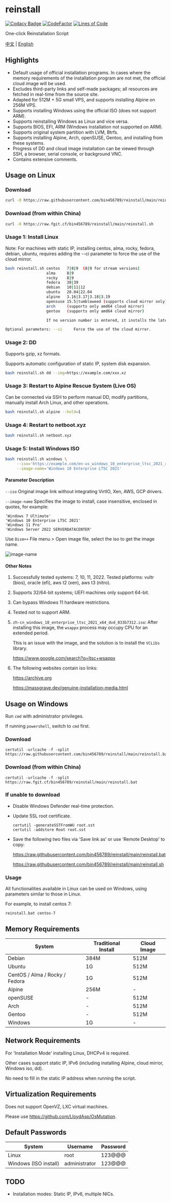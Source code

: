 # reinstall

[![Codacy Badge](https://app.codacy.com/project/badge/Grade/dc679a17751448628fe6d8ac35e26eed)](https://app.codacy.com/gh/bin456789/reinstall/dashboard?utm_source=gh&utm_medium=referral&utm_content=&utm_campaign=Badge_grade)
[![CodeFactor](https://www.codefactor.io/repository/github/bin456789/reinstall/badge)](https://www.codefactor.io/repository/github/bin456789/reinstall)
[![Lines of Code](https://tokei.rs/b1/github/bin456789/reinstall?category=code)](#reinstall)

One-click Reinstallation Script

[中文](README.md) | [English](README.en.md)

## Highlights

- Default usage of official installation programs. In cases where the memory requirements of the installation program are not met, the official cloud image will be used.
- Excludes third-party links and self-made packages; all resources are fetched in real-time from the source site.
- Adapted for 512M + 5G small VPS, and supports installing Alpine on 256M VPS.
- Supports installing Windows using the official ISO (does not support ARM).
- Supports reinstalling Windows as Linux and vice versa.
- Supports BIOS, EFI, ARM (Windows installation not supported on ARM).
- Supports original system partition with LVM, Btrfs.
- Supports installing Alpine, Arch, openSUSE, Gentoo, and installing from these systems.
- Progress of DD and cloud image installation can be viewed through SSH, a browser, serial console, or background VNC.
- Contains extensive comments.

## Usage on Linux

### Download

```bash
curl -O https://raw.githubusercontent.com/bin456789/reinstall/main/reinstall.sh
```

### Download (from within China)

```bash
curl -O https://raw.fgit.cf/bin456789/reinstall/main/reinstall.sh
```

### Usage 1: Install Linux

Note: For machines with static IP, installing centos, alma, rocky, fedora, debian, ubuntu, requires adding the --ci parameter to force the use of the cloud mirror.

```bash
bash reinstall.sh centos   7|8|9  (8|9 for stream versions)
                  alma     8|9
                  rocky    8|9
                  fedora   38|39
                  debian   10|11|12
                  ubuntu   20.04|22.04
                  alpine   3.16|3.17|3.18|3.19
                  opensuse 15.5|tumbleweed (supports cloud mirror only)
                  arch     (supports only amd64 cloud mirror)
                  gentoo   (supports only amd64 cloud mirror)

                  If no version number is entered, it installs the latest version.

Optional parameters: --ci     Force the use of the cloud mirror.
```

### Usage 2: DD

Supports gzip, xz formats.

Supports automatic configuration of static IP, system disk expansion.

```bash
bash reinstall.sh dd --img=https://example.com/xxx.xz
```

### Usage 3: Restart to Alpine Rescue System (Live OS)

Can be connected via SSH to perform manual DD, modify partitions, manually install Arch Linux, and other operations.

```bash
bash reinstall.sh alpine --hold=1
```

### Usage 4: Restart to netboot.xyz

```bash
bash reinstall.sh netboot.xyz
```

### Usage 5: Install Windows ISO

```bash
bash reinstall.sh windows \
     --iso='https://example.com/en-us_windows_10_enterprise_ltsc_2021_x64_dvd_d289cf96.iso' \
     --image-name='Windows 10 Enterprise LTSC 2021'
```

#### Parameter Description

`--iso` Original image link without integrating VirtIO, Xen, AWS, GCP drivers.

`--image-name` Specifies the image to install, case insensitive, enclosed in quotes, for example:

```text
'Windows 7 Ultimate'
'Windows 10 Enterprise LTSC 2021'
'Windows 11 Pro'
'Windows Server 2022 SERVERDATACENTER'
```

Use `Dism++` File menu > Open image file, select the iso to get the image name.

![image-name](https://github.com/bin456789/reinstall/assets/7548515/5aae0a9b-61e2-4f66-bb98-d470a6beaac2)

#### Other Notes

1. Successfully tested systems: 7, 10, 11, 2022. Tested platforms: vultr (bios), oracle (efi), aws t2 (xen), aws t3 (nitro).
2. Supports 32/64-bit systems; UEFI machines only support 64-bit.
3. Can bypass Windows 11 hardware restrictions.
4. Tested not to support ARM.
5. `zh-cn_windows_10_enterprise_ltsc_2021_x64_dvd_033b7312.iso`: After installing this image, the `wsappx` process may occupy CPU for an extended period.

   This is an issue with the image, and the solution is to install the `VCLibs` library.

   <https://www.google.com/search?q=ltsc+wsappx>

6. The following websites contain iso links:

   <https://archive.org>

   <https://massgrave.dev/genuine-installation-media.html>

## Usage on Windows

Run `cmd` with administrator privileges.

If running `powershell`, switch to `cmd` first.

### Download

```batch
certutil -urlcache -f -split https://raw.githubusercontent.com/bin456789/reinstall/main/reinstall.bat
```

### Download (from within China)

```batch
certutil -urlcache -f -split https://raw.fgit.cf/bin456789/reinstall/main/reinstall.bat
```

### If unable to download

- Disable Windows Defender real-time protection.

- Update SSL root certificate.

  ```batch
  certutil -generateSSTFromWU root.sst
  certutil -addstore Root root.sst
  ```

- Save the following two files via 'Save link as' or use 'Remote Desktop' to copy:

  <https://raw.githubusercontent.com/bin456789/reinstall/main/reinstall.bat>

  <https://raw.githubusercontent.com/bin456789/reinstall/main/reinstall.sh>

### Usage

All functionalities available in Linux can be used on Windows, using parameters similar to those in Linux.

For example, to install centos 7:

```batch
reinstall.bat centos-7
```

## Memory Requirements

| System                           | Traditional Install | Cloud Image |
| -------------------------------- | ------------------- | ------------|
| Debian                           | 384M                | 512M        |
| Ubuntu                           | 1G                  | 512M        |
| CentOS / Alma / Rocky / Fedora   | 1G                  | 512M        |
| Alpine                           | 256M                | -           |
| openSUSE                         | -                   | 512M        |
| Arch                             | -                   | 512M        |
| Gentoo                           | -                   | 512M        |
| Windows                          | 1G                  | -           |

## Network Requirements

For 'Installation Mode' installing Linux, DHCPv4 is required.

Other cases support static IP, IPv6 (including installing Alpine, cloud mirror, Windows iso, dd).

No need to fill in the static IP address when running the script.

## Virtualization Requirements

Does not support OpenVZ, LXC virtual machines.

Please use <https://github.com/LloydAsp/OsMutation>.

## Default Passwords

| System               | Username       | Password |
| -------------------- | -------------- | -------- |
| Linux                | root           | 123@@@   |
| Windows (ISO install) | administrator  | 123@@@   |

## TODO

- Installation modes: Static IP, IPv6, multiple NICs.
